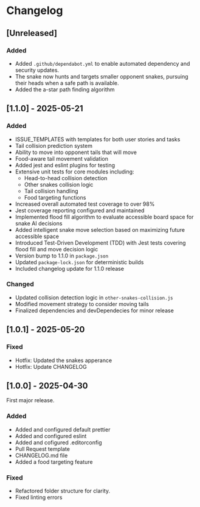 # Changelog

## [Unreleased]

### Added
- Added `.github/dependabot.yml` to enable automated dependency and security updates.
- The snake now hunts and targets smaller opponent snakes, pursuing their heads when a safe path is available.
- Added the a-star path finding algorithm

## [1.1.0] - 2025-05-21

### Added
- ISSUE_TEMPLATES with templates for both user stories and tasks 
- Tail collision prediction system
- Ability to move into opponent tails that will move
- Food-aware tail movement validation
- Added jest and eslint plugins for testing
- Extensive unit tests for core modules including:
  - Head-to-head collision detection
  - Other snakes collision logic
  - Tail collision handling
  - Food targeting functions
- Increased overall automated test coverage to over 98%
- Jest coverage reporting configured and maintained
- Implemented flood fill algorithm to evaluate accessible board space for snake AI decisions
- Added intelligent snake move selection based on maximizing future accessible space
- Introduced Test-Driven Development (TDD) with Jest tests covering flood fill and move decision logic
- Version bump to 1.1.0 in `package.json`
- Updated `package-lock.json` for deterministic builds
- Included changelog update for 1.1.0 release

### Changed
- Updated collision detection logic in `other-snakes-collision.js`
- Modified movement strategy to consider moving tails
- Finalized dependencies and devDependecies for minor release

## [1.0.1] - 2025-05-20

### Fixed
- Hotfix: Updated the snakes apperance
- Hotfix: Update CHANGELOG

## [1.0.0] - 2025-04-30
First major release. 

### Added 
- Added and configured default prettier
- Added and configured eslint
- Added and cofigured .editorconfig
- Pull Request template
- CHANGELOG.md file
-  Added a food targeting feature
 
### Fixed 
- Refactored folder structure for clarity.
- Fixed linting errors
